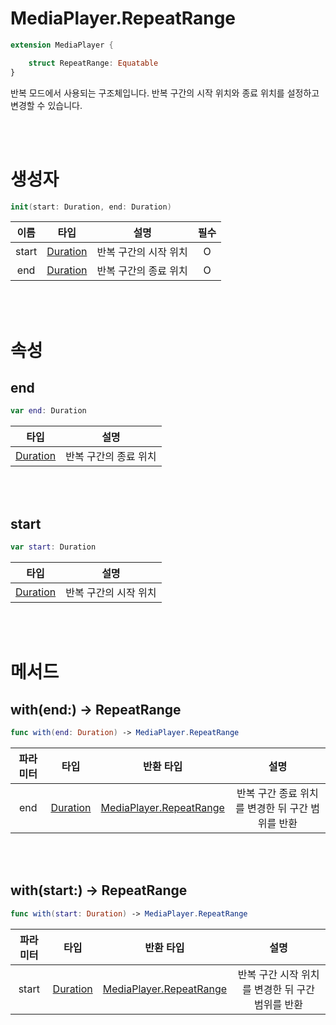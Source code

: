 # MediaPlayer.RepeatRange

```swift
extension MediaPlayer {

    struct RepeatRange: Equatable
}
```

반복 모드에서 사용되는 구조체입니다. 반복 구간의 시작 위치와 종료 위치를 설정하고 변경할 수 있습니다.

<br><br>
# 생성자

```swift
init(start: Duration, end: Duration)
```

|이름|타입|설명|필수|
|:--:|:--:|:--:|:--:|
|start|[Duration](../../struct/duration/home.md)|반복 구간의 시작 위치|O|
|end|[Duration](../../struct/duration/home.md)|반복 구간의 종료 위치|O|

<br><br>
# 속성

## end
```swift
var end: Duration
```

|타입|설명|
|:--:|:--:|
|[Duration](../../struct/duration/home.md)|반복 구간의 종료 위치|

<br><br>
## start
```swift
var start: Duration
```

|타입|설명|
|:--:|:--:|
|[Duration](../../struct/duration/home.md)|반복 구간의 시작 위치|

<br><br>
# 메서드

## with(end:) -> RepeatRange
```swift
func with(end: Duration) -> MediaPlayer.RepeatRange
```

|파라미터|타입|반환 타입|설명|
|:--:|:--:|:--:|:--:|
|end|[Duration](../../struct/duration/home.md)|[MediaPlayer.RepeatRange](./home.md)|반복 구간 종료 위치를 변경한 뒤 구간 범위를 반환|

<br><br>
## with(start:) -> RepeatRange
```swift
func with(start: Duration) -> MediaPlayer.RepeatRange
```

|파라미터|타입|반환 타입|설명|
|:--:|:--:|:--:|:--:|
|start|[Duration](../../struct/duration/home.md)|[MediaPlayer.RepeatRange](./home.md)|반복 구간 시작 위치를 변경한 뒤 구간 범위를 반환|

